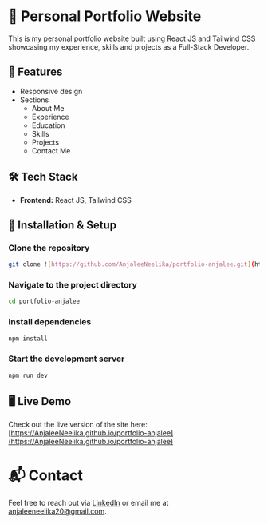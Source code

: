 # 🚀 Personal Portfolio Website

This is my personal portfolio website built using React JS and Tailwind CSS showcasing my experience, skills and projects as a Full-Stack Developer.


## 📌 Features

- Responsive design
- Sections
  * About Me
  * Experience
  * Education
  * Skills
  * Projects
  * Contact Me


## 🛠️ Tech Stack

- **Frontend:** React JS, Tailwind CSS


 ## 🚀 Installation & Setup

 ### Clone the repository
 ```bash
git clone ![https://github.com/AnjaleeNeelika/portfolio-anjalee.git](https://github.com/AnjaleeNeelika/portfolio-anjalee.git)
```

### Navigate to the project directory
```bash
cd portfolio-anjalee
```

### Install dependencies
```bash
npm install
```

### Start the development server
```bash
npm run dev
```


## 🖥️ Live Demo

Check out the live version of the site here: [https://AnjaleeNeelika.github.io/portfolio-anjalee](https://AnjaleeNeelika.github.io/portfolio-anjalee)


# 📬 Contact

Feel free to reach out via [LinkedIn](https://www.linkedin.com/in/anjalee99/) or email me at [anjaleeneelika20@gmail.com](anjaleeneelika20@gmail.com).

    
